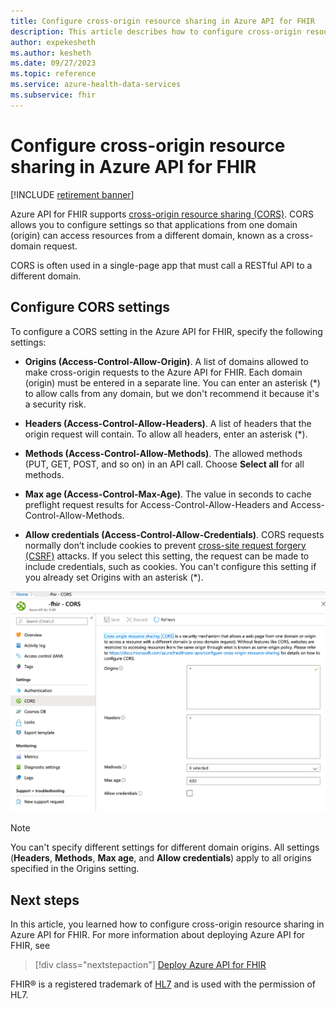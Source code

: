 ```yaml
---
title: Configure cross-origin resource sharing in Azure API for FHIR
description: This article describes how to configure cross-origin resource sharing in Azure API for FHIR.
author: expekesheth
ms.author: kesheth
ms.date: 09/27/2023
ms.topic: reference
ms.service: azure-health-data-services
ms.subservice: fhir
---
```

# Configure cross-origin resource sharing in Azure API for FHIR

[!INCLUDE [retirement banner](../includes/healthcare-apis-azure-api-fhir-retirement.md)]

Azure API for FHIR supports [cross-origin resource sharing (CORS)](https://wikipedia.org/wiki/Cross-Origin_Resource_Sharing). CORS allows you to configure settings so that applications from one domain (origin) can access resources from a different domain, known as a cross-domain request.

CORS is often used in a single-page app that must call a RESTful API to a different domain.

## Configure CORS settings

To configure a CORS setting in the Azure API for FHIR, specify the following settings:

- **Origins (Access-Control-Allow-Origin)**. A list of domains allowed to make cross-origin requests to the Azure API for FHIR. Each domain (origin) must be entered in a separate line. You can enter an asterisk (*) to allow calls from any domain, but we don't recommend it because it's a security risk.

- **Headers (Access-Control-Allow-Headers)**. A list of headers that the origin request will contain. To allow all headers, enter an asterisk (*).

- **Methods (Access-Control-Allow-Methods)**. The allowed methods (PUT, GET, POST, and so on) in an API call. Choose **Select all** for all methods.

- **Max age (Access-Control-Max-Age)**. The value in seconds to cache preflight request results for Access-Control-Allow-Headers and Access-Control-Allow-Methods.

- **Allow credentials (Access-Control-Allow-Credentials)**. CORS requests normally don’t include cookies to prevent [cross-site request forgery (CSRF)](https://en.wikipedia.org/wiki/Cross-site_request_forgery) attacks. If you select this setting, the request can be made to include credentials, such as cookies. You can't configure this setting if you already set Origins with an asterisk (*).

![Cross-origin resource sharing (CORS) settings](media/cors/cors.png)

>[!NOTE]
>You can't specify different settings for different domain origins. All settings (**Headers**, **Methods**, **Max age**, and **Allow credentials**) apply to all origins specified in the Origins setting.

## Next steps

In this article, you learned how to configure cross-origin resource sharing in Azure API for FHIR. For more information about deploying Azure API for FHIR, see 
 
>[!div class="nextstepaction"]
>[Deploy Azure API for FHIR](fhir-paas-portal-quickstart.md)

FHIR&#174; is a registered trademark of [HL7](https://hl7.org/fhir/) and is used with the permission of HL7. 